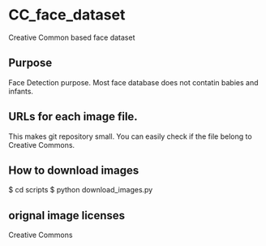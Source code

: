 # CC_face_dataset
Creative Common based face dataset

## Purpose
Face Detection purpose.
Most face database does not contatin babies and infants.

## URLs for each image file.
This makes git repository small.
You can easily check if the file belong to Creative Commons.

## How to download images
$ cd scripts
$ python download_images.py

## orignal image licenses
Creative Commons
